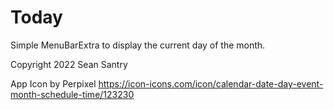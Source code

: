 # Today

Simple MenuBarExtra to display the current day of the month.


Copyright 2022 Sean Santry

App Icon by Perpixel https://icon-icons.com/icon/calendar-date-day-event-month-schedule-time/123230
